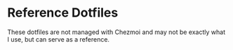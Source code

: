 # Reference Dotfiles

These dotfiles are not managed with Chezmoi and may not be exactly what I use, but can serve as a reference.
